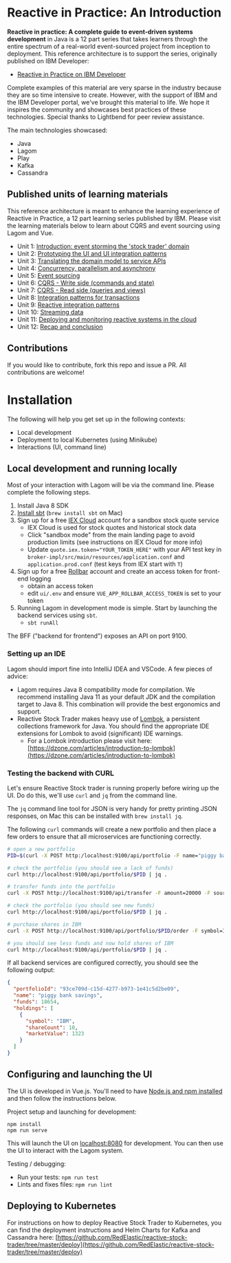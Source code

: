 # Reactive in Practice: An Introduction

**Reactive in practice: A complete guide to event-driven systems development** in Java is a 12 part series that takes learners through the entire spectrum of a real-world event-sourced project from inception to deployment. This reference architecture is to support the series, originally published on IBM Developer:

- [Reactive in Practice on IBM Developer](https://developer.ibm.com/technologies/reactive-systems/)

Complete examples of this material are very sparse in the industry because they are so time intensive to create. However, with the support of IBM and the IBM Developer portal, we've brought this material to life. We hope it inspires the community and showcases best practices of these technologies. Special thanks to Lightbend for peer review assistance.

The main technologies showcased: 

* Java
* Lagom
* Play
* Kafka
* Cassandra

## Published units of learning materials

This reference architecture is meant to enhance the learning experience of
Reactive in Practice, a 12 part learning series published by IBM. Please visit
the learning materials below to learn about CQRS and event sourcing using Lagom
and Vue.

* Unit 1: [Introduction: event storming the 'stock trader' domain](https://developer.ibm.com/tutorials/reactive-in-practice-1/)
* Unit 2: [Prototyping the UI and UI integration patterns](https://developer.ibm.com/tutorials/reactive-in-practice-2/)
* Unit 3: [Translating the domain model to service APIs](https://developer.ibm.com/tutorials/reactive-in-practice-3/)
* Unit 4: [Concurrency, parallelism and asynchrony](https://developer.ibm.com/tutorials/reactive-in-practice-4/)
* Unit 5: [Event sourcing](https://developer.ibm.com/tutorials/reactive-in-practice-5/)
* Unit 6: [CQRS - Write side (commands and state)](https://developer.ibm.com/tutorials/reactive-in-practice-6/)
* Unit 7: [CQRS - Read side (queries and views)](https://developer.ibm.com/tutorials/reactive-in-practice-7/)
* Unit 8: [Integration patterns for transactions](https://developer.ibm.com/tutorials/reactive-in-practice-8/)
* Unit 9: [Reactive integration patterns](https://developer.ibm.com/tutorials/reactive-in-practice-9/)
* Unit 10: [Streaming data](https://developer.ibm.com/tutorials/reactive-in-practice-10/)
* Unit 11: [Deploying and monitoring reactive systems in the cloud](https://developer.ibm.com/tutorials/reactive-in-practice-11/)
* Unit 12: [Recap and conclusion](https://developer.ibm.com/tutorials/reactive-in-practice-12/)

## Contributions

If you would like to contribute, fork this repo and issue a PR. All contributions are welcome!

# Installation

The following will help you get set up in the following contexts:

- Local development
- Deployment to local Kubernetes (using Minikube)
- Interactions (UI, command line)

## Local development and running locally

Most of your interaction with Lagom will be via the command line. Please
complete the following steps.

1. Install Java 8 SDK
1. [Install sbt](https://www.scala-sbt.org/1.x/docs/Setup.html) (`brew install sbt` on Mac)
1. Sign up for a free [IEX Cloud](https://iexcloud.io) account for a sandbox stock quote service
	- IEX Cloud is used for stock quotes and historical stock data
	- Click "sandbox mode" from the main landing page to avoid production limits (see instructions on IEX Cloud for more info)
	- Update `quote.iex.token="YOUR_TOKEN_HERE"` with your API test key in
	  `broker-impl/src/main/resources/application.conf` and
`application.prod.conf` (test keys from IEX start with `T`)
1. Sign up for a free [Rollbar](https://rollbar.com) account and create an access token for front-end logging
	- obtain an access token
	- edit `ui/.env` and ensure `VUE_APP_ROLLBAR_ACCESS_TOKEN` is set to your token
1. Running Lagom in development mode is simple. Start by launching the backend services using `sbt`.
	- `sbt runAll`

The BFF ("backend for frontend") exposes an API on port 9100.

### Setting up an IDE

Lagom should import fine into IntelliJ IDEA and VSCode. A few pieces of advice:

- Lagom requires Java 8 compatibility mode for compilation. We recommend installing Java 11 as your default JDK and the compilation target to Java 8. This combination will provide the best ergonomics and support.
- Reactive Stock Trader makes heavy use of [Lombok](https://projectlombok.org/), a persistent collections framework for Java. You should find the appropriate IDE extensions for Lombok to avoid (significant) IDE warnings.
	- For a Lombok introduction please visit here: [https://dzone.com/articles/introduction-to-lombok](https://dzone.com/articles/introduction-to-lombok)

### Testing the backend with CURL

Let's ensure Reactive Stock trader is running properly before wiring up the UI.
Do do this, we'll use `curl` and `jq` from the command line.

The `jq` command line tool for JSON is very handy for pretty printing JSON responses, on Mac this can be installed with `brew install jq`.

The following `curl` commands will create a new portfolio and then place a few
orders to ensure that all microservices are functioning correctly.

```bash
# open a new portfolio
PID=$(curl -X POST http:/localhost:9100/api/portfolio -F name="piggy bank savings" | jq -r .portfolioId); echo $PID

# check the portfolio (you should see a lack of funds)
curl http://localhost:9100/api/portfolio/$PID | jq .

# transfer funds into the portfolio
curl -X POST http://localhost:9100/api/transfer -F amount=20000 -F sourceType=savings -F sourceId=123 -F destinationType=portfolio -F destinationId=$PID

# check the portfolio (you should see new funds)
curl http://localhost:9100/api/portfolio/$PID | jq .

# purchase shares in IBM
curl -X POST http://localhost:9100/api/portfolio/$PID/order -F symbol=IBM -F shares=10 -F order=buy

# you should see less funds and now hold shares of IBM
curl http://localhost:9100/api/portfolio/$PID | jq .
```

If all backend services are configured correctly, you should see the following output:

```json
{
  "portfolioId": "93ce709d-c15d-4277-b973-1e41c5d2be09",
  "name": "piggy bank savings",
  "funds": 18654,
  "holdings": [
    {
      "symbol": "IBM",
      "shareCount": 10,
      "marketValue": 1323
    }
  ]
}
```

## Configuring and launching the UI

The UI is developed in Vue.js. You'll need to have [Node.js and npm installed](https://docs.npmjs.com/downloading-and-installing-node-js-and-npm) and then follow the instructions below.

Project setup and launching for development: 

```
npm install
npm run serve
```

This will launch the UI on [localhost:8080](localhost:8080) for development. You can then use the UI to interact with the Lagom system.

Testing / debugging:

- Run your tests: `npm run test`
- Lints and fixes files: `npm run lint`

## Deploying to Kubernetes

For instructions on how to deploy Reactive Stock Trader to Kubernetes, you can find the deployment instructions and Helm Charts for Kafka and Cassandra here: [https://github.com/RedElastic/reactive-stock-trader/tree/master/deploy](https://github.com/RedElastic/reactive-stock-trader/tree/master/deploy)

